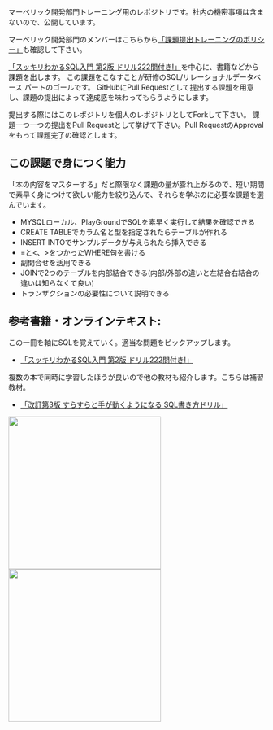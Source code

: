 マーベリック開発部門トレーニング用のレポジトリです。社内の機密事項は含まないので、公開しています。

マーベリック開発部門のメンバーはこちらから[「課題提出トレーニングのポリシー」](https://docs.google.com/document/d/18SWcDVK_urhA4FOpwyjax2d6ZhDA-k9L4mFQnQrMhec/edit#)も確認して下さい。

[「スッキリわかるSQL入門 第2版 ドリル222問付き!」](https://amzn.to/2Su2ysV)を中心に、書籍などから課題を出します。 この課題をこなすことが研修のSQL/リレーショナルデータベース パートのゴールです。
GitHubにPull Requestとして提出する課題を用意し、課題の提出によって達成感を味わってもらうようにします。

提出する際にはこのレポジトリを個人のレポジトリとしてForkして下さい。
課題一つ一つの提出をPull Requestとして挙げて下さい。Pull RequestのApprovalをもって課題完了の確認とします。

## この課題で身につく能力

「本の内容をマスターする」だと際限なく課題の量が膨れ上がるので、短い期間で素早く身につけて欲しい能力を絞り込んで、それらを学ぶのに必要な課題を選んでいます。

- MYSQLローカル、PlayGroundでSQLを素早く実行して結果を確認できる
- CREATE TABLEでカラム名と型を指定されたらテーブルが作れる
- INSERT INTOでサンプルデータが与えられたら挿入できる
- =と<、>をつかったWHERE句を書ける
- 副問合せを活用できる
- JOINで2つのテーブルを内部結合できる(内部/外部の違いと左結合右結合の違いは知らなくて良い)
- トランザクションの必要性について説明できる


## 参考書籍・オンラインテキスト:

この一冊を軸にSQLを覚えていく。適当な問題をピックアップします。
- [「スッキリわかるSQL入門 第2版 ドリル222問付き!」](https://amzn.to/2Su2ysV)

複数の本で同時に学習したほうが良いので他の教材も紹介します。こちらは補習教材。
- [「改訂第3版 すらすらと手が動くようになる SQL書き方ドリル」](https://amzn.to/2USAdOm)

<img width=300 src="https://user-images.githubusercontent.com/7414320/76589453-7ccd8980-652d-11ea-8f2a-44f49893e085.png"><img width=300 src="https://user-images.githubusercontent.com/7414320/76589462-848d2e00-652d-11ea-9dcb-8230746f2386.png">


